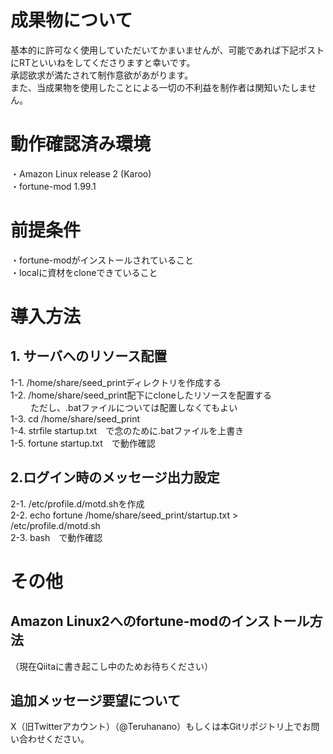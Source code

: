 # 成果物について
基本的に許可なく使用していただいてかまいませんが、可能であれば下記ポストにRTといいねをしてくださりますと幸いです。  
承認欲求が満たされて制作意欲があがります。  
また、当成果物を使用したことによる一切の不利益を制作者は関知いたしません。  

# 動作確認済み環境
・Amazon Linux release 2 (Karoo)  
・fortune-mod 1.99.1  

# 前提条件
・fortune-modがインストールされていること  
・localに資材をcloneできていること  

# 導入方法
## 1. サーバへのリソース配置  
1-1. /home/share/seed_printディレクトリを作成する  
1-2. /home/share/seed_print配下にcloneしたリソースを配置する  
　　  ただし、.batファイルについては配置しなくてもよい  
1-3. cd /home/share/seed_print  
1-4. strfile startup.txt　で念のために.batファイルを上書き  
1-5. fortune startup.txt　で動作確認  

## 2.ログイン時のメッセージ出力設定
2-1. /etc/profile.d/motd.shを作成  
2-2. echo fortune /home/share/seed_print/startup.txt > /etc/profile.d/motd.sh  
2-3. bash　で動作確認  

# その他
## Amazon Linux2へのfortune-modのインストール方法  
（現在Qiitaに書き起こし中のためお待ちください）  
## 追加メッセージ要望について  
X（旧Twitterアカウント）（@Teruhanano）もしくは本Gitリポジトリ上でお問い合わせください。
